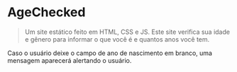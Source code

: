 # AgeChecked

>Um site estático feito em HTML, CSS e JS.
>Este site verifica sua idade e gênero para informar o que você é e quantos anos você tem.

Caso o usuário deixe o campo de ano de nascimento em branco, uma mensagem aparecerá alertando o usuário.
